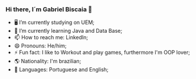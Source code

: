 ### Hi there, I´m Gabriel Biscaia 👋

- 🖥️ I’m currently studying on UEM;
- 🌱 I’m currently learning Java and Data Base;
- 📫 How to reach me: LinkedIn;
- 😄 Pronouns: He/him;
- ⚡ Fun fact: I like to Workout and play games, furthermore I'm OOP lover;
- 🌎 Nationality: I'm brazilian;
- 📖 Languages: Portuguese and English;
